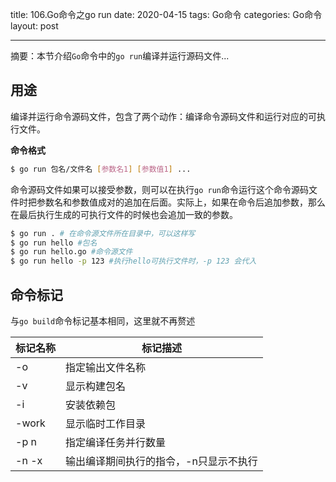title: 106.Go命令之go run
date: 2020-04-15
tags: Go命令
categories: Go命令
layout: post

------

摘要：本节介绍`Go`命令中的`go run`编译并运行源码文件...

<!-- more -->

## 用途

编译并运行命令源码文件，包含了两个动作：编译命令源码文件和运行对应的可执行文件。

**命令格式**

```bash
$ go run 包名/文件名 [参数名1] [参数值1] ...
```

命令源码文件如果可以接受参数，则可以在执行`go run`命令运行这个命令源码文件时把参数名和参数值成对的追加在后面。实际上，如果在命令后追加参数，那么在最后执行生成的可执行文件的时候也会追加一致的参数。

```bash
$ go run . # 在命令源文件所在目录中，可以这样写
$ go run hello #包名
$ go run hello.go #命令源文件
$ go run hello -p 123 #执行hello可执行文件时，-p 123 会代入
```

## 命令标记

与`go build`命令标记基本相同，这里就不再赘述

| 标记名称 | 标记描述                               |
| -------- | -------------------------------------- |
| -o       | 指定输出文件名称                       |
| -v       | 显示构建包名                           |
| -i       | 安装依赖包                             |
| -work    | 显示临时工作目录                       |
| -p n     | 指定编译任务并行数量                   |
| -n -x    | 输出编译期间执行的指令，-n只显示不执行 |